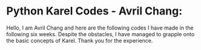 # Python Karel Codes - Avril Chang: 
Hello, I am Avril Chang and here are the following codes I have made in the following six weeks. Despite the obstacles, I have managed to grapple onto the basic concepts of Karel. Thank you for the experience.

####
